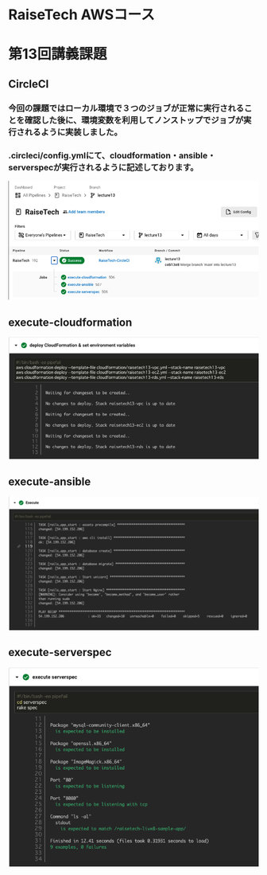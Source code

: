 # RaiseTech AWSコース
# 第13回講義課題


## CircleCI
### 今回の課題ではローカル環境で３つのジョブが正常に実行されることを確認した後に、環境変数を利用してノンストップでジョブが実行されるように実装しました。
### .circleci/config.ymlにて、cloudformation・ansible・serverspecが実行されるように記述しております。
![lecture13](../lecture13/circleci.png)
## execute-cloudformation
![lecture13](../lecture13/execute-cf.png)
## execute-ansible
![lecture13](../lecture13/execute-ansible.png)
## execute-serverspec
![lecture13](../lecture13/execute-serverspec.png)